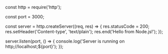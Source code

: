 const http = require('http');

const port = 3000;

const server = http.createServer((req, res) => {
    res.statusCode = 200;
    res.setHeader('Content-type', 'text/plain');
    res.end('Hello from Node.js!');
});

server.listen(port, () => {
    console.log('Server is running on http;//localhost;${port}');
});
